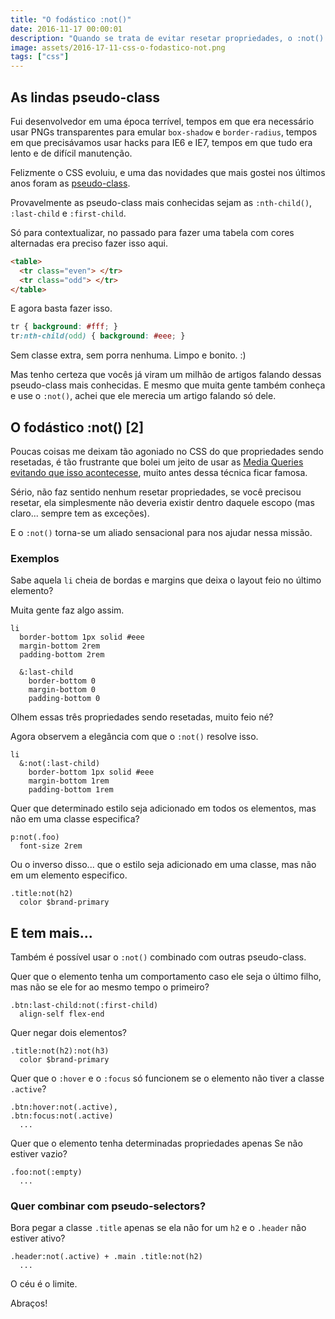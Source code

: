 ```yaml
---
title: "O fodástico :not()"
date: 2016-11-17 00:00:01
description: "Quando se trata de evitar resetar propriedades, o :not() é o cara"
image: assets/2016-17-11-css-o-fodastico-not.png
tags: ["css"]
---
```


## As lindas pseudo-class

Fui desenvolvedor em uma época terrível, tempos em que era necessário usar PNGs transparentes para emular `box-shadow` e `border-radius`, tempos em que precisávamos usar hacks para IE6 e IE7, tempos em que tudo era lento e de difícil manutenção.

Felizmente o CSS evoluiu, e uma das novidades que mais gostei nos últimos anos foram as [pseudo-class](https://developer.mozilla.org/en-US/docs/Web/CSS/Pseudo-classes).

Provavelmente as pseudo-class mais conhecidas sejam as `:nth-child()`, `:last-child` e `:first-child`.

Só para contextualizar, no passado para fazer uma tabela com cores alternadas era preciso fazer isso aqui.

```html
<table>
  <tr class="even"> </tr>
  <tr class="odd"> </tr>
</table>
```

E agora basta fazer isso.

```css
tr { background: #fff; }
tr:nth-child(odd) { background: #eee; }
```

Sem classe extra, sem porra nenhuma. Limpo e bonito. :)

Mas tenho certeza que vocês já viram um milhão de artigos falando dessas pseudo-class mais conhecidas. E mesmo que muita gente também conheça e use o `:not()`, achei que ele merecia um artigo falando só dele.

## O fodástico :not() [2]

Poucas coisas me deixam tão agoniado no CSS do que propriedades sendo resetadas, é tão frustrante que bolei um jeito de usar as [Media Queries evitando que isso acontecesse](/blog/2015/otimizando-e-organizando-as-media-queries), muito antes dessa técnica ficar famosa.

Sério, não faz sentido nenhum resetar propriedades, se você precisou resetar, ela simplesmente não deveria existir dentro daquele escopo (mas claro... sempre tem as exceções).

E o `:not()` torna-se um aliado sensacional para nos ajudar nessa missão.

### Exemplos

Sabe aquela `li` cheia de bordas e margins que deixa o layout feio no último elemento?

Muita gente faz algo assim.

```stylus
li
  border-bottom 1px solid #eee
  margin-bottom 2rem
  padding-bottom 2rem

  &:last-child
    border-bottom 0
    margin-bottom 0
    padding-bottom 0
```

Olhem essas três propriedades sendo resetadas, muito feio né?

Agora observem a elegância com que o `:not()` resolve isso.

```stylus
li
  &:not(:last-child)
    border-bottom 1px solid #eee
    margin-bottom 1rem
    padding-bottom 1rem
```

Quer que determinado estilo seja adicionado em todos os elementos, mas não em uma classe especifica?

```stylus
p:not(.foo)
  font-size 2rem
```

Ou o inverso disso... que o estilo seja adicionado em uma classe, mas não em um elemento especifico.

```stylus
.title:not(h2)
  color $brand-primary
```

## E tem mais...

Também é possível usar o `:not()` combinado com outras pseudo-class.

Quer que o elemento tenha um comportamento caso ele seja o último filho, mas não se ele for ao mesmo tempo o primeiro?

```stylus
.btn:last-child:not(:first-child)
  align-self flex-end
```

Quer negar dois elementos?

```stylus
.title:not(h2):not(h3)
  color $brand-primary
```

Quer que o `:hover` e o `:focus` só funcionem se o elemento não tiver a classe `.active`?

```stylus
.btn:hover:not(.active),
.btn:focus:not(.active)
  ...
```

Quer que o elemento tenha determinadas propriedades apenas Se não estiver vazio?

```stylus
.foo:not(:empty)
  ...
```

### Quer combinar com pseudo-selectors?

Bora pegar a classe `.title` apenas se ela não for um `h2` e o `.header` não estiver ativo?

```stylus
.header:not(.active) + .main .title:not(h2)
  ...
```

O céu é o limite.

Abraços!
